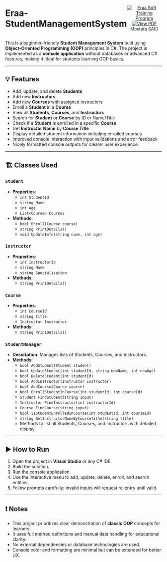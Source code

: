<div style="display: flex; justify-content: space-between; align-items: center;">
  <h1 style="margin: 0;">Eraa-StudentManagementSystem</h1>
  <p align="center">
 

  <a href="https://www.facebook.com/eraasoft" target="_blank" rel="noopener noreferrer">
    <img src="https://img.shields.io/badge/Built%20with-Eraa%20Soft%20Training%20Program-1877F2?style=flat&logo=facebook&logoColor=white" alt="Eraa Soft Training Program" />
  </a>
   <a href="https://drive.google.com/file/d/1nDRjhbqct12RlGyURuJaomuu0FQKosYx/view?usp=sharing" target="_blank" rel="noopener noreferrer">
    <img src="https://img.shields.io/badge/PDF-View%20Struct%20vs%20Class%20vs%20Record-D44638?style=flat&logo=adobe&logoColor=white" alt="View PDF" />
  </a>
  <a>
    Mostafa SAID 
  </a>
  </p>
</div>


This is a beginner-friendly **Student Management System** built using **Object-Oriented Programming (OOP)** principles in C#. The project is implemented as a **console application** without databases or advanced C# features, making it ideal for students learning OOP basics.



---

## 💡 Features

- Add, update, and delete **Students**
- Add new **Instructors**
- Add new **Courses** with assigned instructors
- Enroll a **Student** in a **Course**
- View all **Students**, **Courses**, and **Instructors**
- Search for **Student** or **Course** by ID or Name/Title
- Check if a **Student** is enrolled in a specific **Course**
- Get **Instructor Name** by **Course Title**
- Display detailed student information including enrolled courses
- Improved console interaction with input validations and error feedback
- Nicely formatted console outputs for clearer user experience

---

## 🏗️ Classes Used

### `Student`
- **Properties**:
  - `int StudentId`
  - `string Name`
  - `int Age`
  - `List<Course> Courses`
- **Methods**:
  - `bool Enroll(Course course)`
  - `string PrintDetails()`
  - `void UpdateInfo(string name, int age)`

### `Instructor`
- **Properties**:
  - `int InstructorId`
  - `string Name`
  - `string Specialization`
- **Methods**:
  - `string PrintDetails()`

### `Course`
- **Properties**:
  - `int CourseId`
  - `string Title`
  - `Instructor Instructor`
- **Methods**:
  - `string PrintDetails()`

### `StudentManager`
- **Description**: Manages lists of Students, Courses, and Instructors.
- **Methods**:
  - `bool AddStudent(Student student)`
  - `bool UpdateStudent(int studentId, string newName, int newAge)`
  - `bool DeleteStudent(int studentId)`
  - `bool AddInstructor(Instructor instructor)`
  - `bool AddCourse(Course course)`
  - `bool EnrollStudentInCourse(int studentId, int courseId)`
  - `Student FindStudent(string input)`
  - `Instructor FindInstructor(int instructorId)`
  - `Course FindCourse(string input)`
  - `bool IsStudentEnrolledInCourse(int studentId, int courseId)`
  - `string GetInstructorNameByCourseTitle(string title)`
  - Methods to list all Students, Courses, and Instructors with detailed display

---

## ▶️ How to Run

1. Open the project in **Visual Studio** or any C# IDE.
2. Build the solution.
3. Run the console application.
4. Use the interactive menu to add, update, delete, enroll, and search entities.
5. Follow prompts carefully; invalid inputs will request re-entry until valid.

---

## ❗ Notes

- This project prioritizes clear demonstration of **classic OOP** concepts for learners.
- It uses full method definitions and manual data handling for educational clarity.
- No external dependencies or database technologies are used.
- Console color and formatting are minimal but can be extended for better UX.





